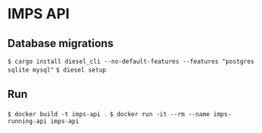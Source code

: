 # IMPS API

## Database migrations

`$ cargo install diesel_cli --no-default-features --features "postgres sqlite mysql"`
`$ diesel setup`

## Run

`$ docker build -t imps-api .`
`$ docker run -it --rm --name imps-running-api imps-api`

